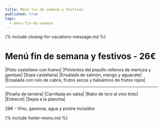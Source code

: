 ```yaml
---
title: Menú fin de semana y festivos
published: true
tags:
  - menu-fin-de-semana
---
```


{% include closing-for-vacations-message.md %}

# Menú fin de semana y festivos - 26€

|Pisto castellano con huevo|
|Pimientos del piquillo rellenos de merluza y gambas|
|Sopa castellana|
|Ensalada de salmón, mango y aguacate|
|Ensalada con rulo de cabra, frutos secos y balsámico de frutos rojos|


------

|Picaña de ternera|
|Carrillada en salsa|
|Rabo de toro al vino tinto|
|Entrecot|
|Sepia a la plancha|

<!-- |Cordero asado|eligiendo este segundo plato se añade 10€ al menú, en total 34€| -->

26€ - Vino, gaseosa, agua y postre incluidos

{% include footer-menu.md %}
